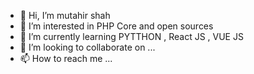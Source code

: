 - 👋 Hi, I’m mutahir shah
- 👀 I’m interested in PHP Core and open sources
- 🌱 I’m currently learning PYTTHON , React JS , VUE JS
- 💞️ I’m looking to collaborate on ...
- 📫 How to reach me ...

<!---
mutahir-shah/mutahir-shah is a ✨ special ✨ repository because its `README.md` (this file) appears on your GitHub profile.
You can click the Preview link to take a look at your changes.
--->
